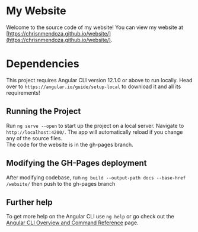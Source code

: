 # My Website

Welcome to the source code of my website! You can view my website at [https://chrisnmendoza.github.io/website/](https://chrisnmendoza.github.io/website/).

# Dependencies

This project requires Angular CLI version 12.1.0 or above to run locally. Head over to `https://angular.io/guide/setup-local` to download it and all its requirements!

## Running the Project

Run `ng serve --open` to start up the project on a local server. Navigate to `http://localhost:4200/`. The app will automatically reload if you change any of the source files.    
The code for the website is in the gh-pages branch.

## Modifying the GH-Pages deployment    

After modifying codebase, run ```ng build --output-path docs --base-href /website/``` then push to the gh-pages branch 

## Further help

To get more help on the Angular CLI use `ng help` or go check out the [Angular CLI Overview and Command Reference](https://angular.io/cli) page.
